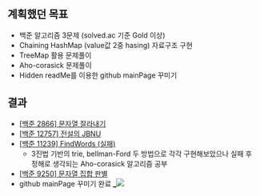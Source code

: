 ## 계획했던 목표
- 백준 알고리즘 3문제 (solved.ac 기준 Gold 이상)
- Chaining HashMap (value값 2중 hasing) 자료구조 구현 
- TreeMap 활용 문제풀이
- Aho-corasick 문제풀이
- Hidden readMe를 이용한 github mainPage 꾸미기
  
## 결과
- [[백준 2866] 문자열 잘라내기](https://blog.naver.com/kerochuu/222031028888)
- [[백준 12757] 전설의 JBNU](https://blog.naver.com/kerochuu/222034420214)
- [[백준 11239] FindWords (실패)](https://blog.naver.com/kerochuu/222034610942)
  - 3진법 기반의 trie, bellman-Ford 두 방법으로 각각 구현해보았으나 실패 후 정해로 생각되는 Aho-corasick 알고리즘 공부
- [[백준 9250] 문자열 집합 판별](https://blog.naver.com/kerochuu/222035299045)
- github mainPage 꾸미기 완료
[_<img src="https://github.com/Road-of-CODEr/stupid-week/kerochuu/20200719/mainPage.png">](https://github.com/kerochuu)
